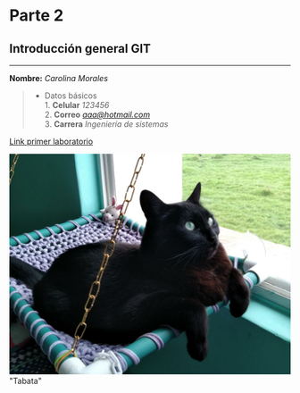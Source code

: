 # Parte 2 

## Introducción general GIT
---
**Nombre:** *Carolina Morales*
>* Datos básicos  
    1. **Celular** *123456*\
    2. **Correo** *aaa@hotmail.com*\
    3. **Carrera** *Ingeniería de sistemas*
    
[Link primer laboratorio](https://github.com/JuanoYolo/Lab-1.git)

![Tabata](https://github.com/JuanoYolo/Lab-1/blob/master/Carolina%20Morales/Tabata.jpeg)"Tabata"

